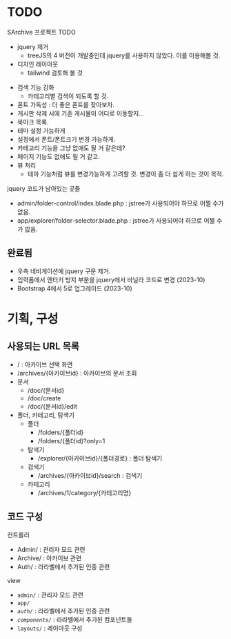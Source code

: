 # TODO
SArchive 프로젝트 TODO
* jquery 제거
    * treeJS의 4 버전이 개발중인데 jquery를 사용하지 않았다. 이를 이용해볼 것.
*  디자인 레이아웃
    * tailwind 검토해 볼 것
- 검색 기능 강화
    - 카테고리별 검색이 되도록 할 것.
- 폰트 가독성 : 더 좋은 폰트를 찾아보자.
- 게시판 삭제 시에 기존 게시물이 어디로 이동할지...
- 북마크 목록.
- 테마 설정 가능하게
- 설정에서 폰트/폰트크기 변경 가능하게.
- 카테고리 기능을 그냥 없애도 될 거 같은데?
- 페이지 기능도 없애도 될 거 같고.
- 뷰 처리
    - 테마 기능처럼 뷰를 변경가능하게 고려할 것. 변경이 좀 더 쉽게 하는 것이 목적.


jquery 코드가 남아있는 곳들
- admin/folder-control/index.blade.php : jstree가 사용되어야 하므로 어쩔 수가 없음.
- app/explorer/folder-selector.blade.php : jstree가 사용되어야 하므로 어쩔 수가 없음.




## 완료됨
- 우측 네비게이션에 jquery 구문 제거.
- 입력폼에서 엔터키 방지 부분을 jquery에서 바닐라 코드로 변경 (2023-10)
- Bootstrap 4에서 5로 업그레이드 (2023-10)


# 기획, 구성
## 사용되는 URL 목록
* / : 아카이브 선택 화면
* /archives/{아카이브id} : 아카이브의 문서 조회
* 문서
    * /doc/{문서id}
    * /doc/create
    * /doc/{문서id}/edit
* 폴더, 카테고리, 탐색기
    * 폴더
        * /folders/{폴더id}
        * /folders/{폴더id}?only=1
    * 탐색기
        * /explorer/{아카이브id}/{폴더경로} : 폴더 탐색기
    * 검색기
        * /archives/{아카이브id}/search : 검색기
    * 카테고리
        * /archives/1/category/{카테고리명}

## 코드 구성
컨트롤러
* Admin/ : 관리자 모드 관련
* Archive/ : 아카이브 관련
* Auth/ : 라라벨에서 추가된 인증 관련

view
* `admin/` : 관리자 모드 관련
* `app/`
* _`auth/`_ : 라라벨에서 추가된 인증 관련
* _`components/`_ : 라라벨에서 추가된 컴포넌트들
* `layouts/` : 레이아웃 구성
